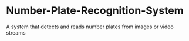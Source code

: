 # Number-Plate-Recognition-System
A system that detects and reads number plates from images or video streams

